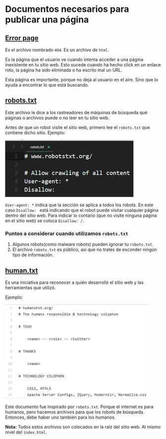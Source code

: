 # Documentos necesarios para publicar una página


## **[Error page](http://www.404errorpages.com/)**

Es el archivo nombrado `404`. Es un archivo de `html`.

Es la página que el usuario ve cuando intenta acceder a una página 
inexistente en tu sitio web. Esto sucede cuando ha hecho click en un enlace 
roto, la página ha sido eliminada o ha escrito mal un URL.

Esta página es importante, porque no deja al usuario en el aire. Sino que lo ayuda
a encontrar lo que está buscando.


## **[robots.txt](https://www.robotstxt.org)**

Este archivo le dice a los rastreadores de máquinas de búsqueda qué páginas o archivos puede o no leer en tu sitio web.

Antes de que un robot visite el sitio web, primero lee el `robots.txt` que contiene dicho sitio. Ejemplo:

![example-robots-1](images/example-robots-1.png)

`User-agent: *` indica que la sección se aplica a todos los robots. En este caso `Disallow: ` está indicando que el robot puede visitar cualquier página dentro del sitio web. Para indicar lo contario (que no visite ninguna página en el sitio web) se coloca `Disallow: /`.

### Puntos a considerar cuando utilizamos `robots.txt`

1. Algunos robots(como malware robots) pueden ignorar tu `robots.txt`.
2. El archivo `robots.txt` es público, así que no trates de esconder ningún tipo de información.

## **[human.txt](http://humanstxt.org/)**

Es una iniciativa para reconocer a quién desarrolló el sitio web y las herramientas
que utilizó.

Ejemplo:

![example-human-1](images/example-human-1.png)

Este documento fue inspirado por `robots.txt`. Porque el internet es para humanos, pero hacemos archivos para que los robots de búsqueda. Entonces, debe haber uno también para los humanos.  

**Nota:** Todos estos archivos son colocados en la raíz del sitio web. Al mismo nivel
del `index.html`. 
